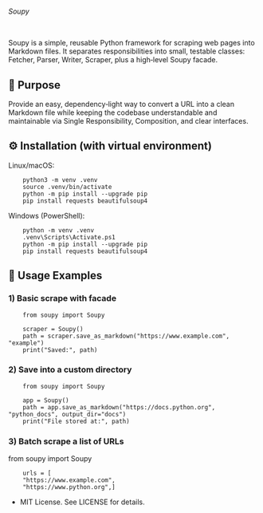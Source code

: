 ###### Soupy
![]()

Soupy is a simple, reusable Python framework for scraping web pages into Markdown files.
It separates responsibilities into small, testable classes: Fetcher, Parser, Writer, Scraper,
plus a high‑level Soupy facade.

## 🎯 Purpose

Provide an easy, dependency‑light way to convert a URL into a clean Markdown file while keeping the
codebase understandable and maintainable via Single Responsibility, Composition, and clear
interfaces.

## ⚙️ Installation (with virtual environment)
 
Linux/macOS:

```
    python3 -m venv .venv
    source .venv/bin/activate
    python -m pip install --upgrade pip
    pip install requests beautifulsoup4
```

Windows (PowerShell):
```
    python -m venv .venv
    .venv\Scripts\Activate.ps1
    python -m pip install --upgrade pip
    pip install requests beautifulsoup4
```

## 🚀 Usage Examples

### 1) Basic scrape with facade


```
    from soupy import Soupy
    
    scraper = Soupy()
    path = scraper.save_as_markdown("https://www.example.com", "example")
    print("Saved:", path)
```


### 2) Save into a custom directory

```
    from soupy import Soupy
    
    app = Soupy()
    path = app.save_as_markdown("https://docs.python.org", "python_docs", output_dir="docs")
    print("File stored at:", path)
```
### 3) Batch scrape a list of URLs

from soupy import Soupy

```
    urls = [
    "https://www.example.com",
    "https://www.python.org",]
```

- MIT License. See LICENSE for details.